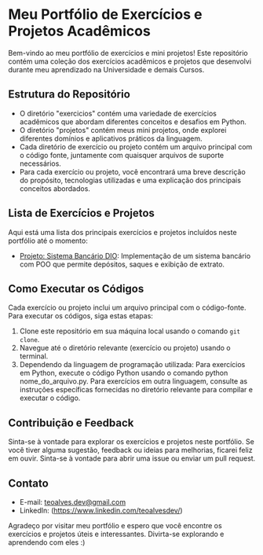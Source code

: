 # Meu Portfólio de Exercícios e Projetos Acadêmicos

Bem-vindo ao meu portfólio de exercícios e mini projetos! Este repositório contém uma coleção dos exercícios acadêmicos e projetos que desenvolvi durante meu aprendizado na Universidade e demais Cursos.

## Estrutura do Repositório

- O diretório "exercicios" contém uma variedade de exercícios acadêmicos que abordam diferentes conceitos e desafios em Python.
- O diretório "projetos" contém meus mini projetos, onde explorei diferentes domínios e aplicativos práticos da linguagem.
- Cada diretório de exercício ou projeto contém um arquivo principal com o código fonte, juntamente com quaisquer arquivos de suporte necessários.
- Para cada exercício ou projeto, você encontrará uma breve descrição do propósito, tecnologias utilizadas e uma explicação dos principais conceitos abordados.

## Lista de Exercícios e Projetos

Aqui está uma lista dos principais exercícios e projetos incluídos neste portfólio até o momento:

- [Projeto: Sistema Bancário DIO](projetos/sistema_bancario/banco.py): Implementação de um sistema bancário com POO que permite depósitos, saques e exibição de extrato.

## Como Executar os Códigos

Cada exercício ou projeto inclui um arquivo principal com o código-fonte. Para executar os códigos, siga estas etapas:

1. Clone este repositório em sua máquina local usando o comando `git clone`.
2. Navegue até o diretório relevante (exercício ou projeto) usando o terminal.
3. Dependendo da linguagem de programação utilizada:
  Para exercícios em Python, execute o código Python usando o comando python nome_do_arquivo.py.
  Para exercícios em outra linguagem, consulte as instruções específicas fornecidas no diretório relevante para compilar e executar o código.

## Contribuição e Feedback

Sinta-se à vontade para explorar os exercícios e projetos neste portfólio. Se você tiver alguma sugestão, feedback ou ideias para melhorias, ficarei feliz em ouvir. Sinta-se à vontade para abrir uma issue ou enviar um pull request.

## Contato

- E-mail: teoalves.dev@gmail.com
- LinkedIn: (https://www.linkedin.com/teoalvesdev/)

Agradeço por visitar meu portfólio e espero que você encontre os exercícios e projetos úteis e interessantes. Divirta-se explorando e aprendendo com eles :)
